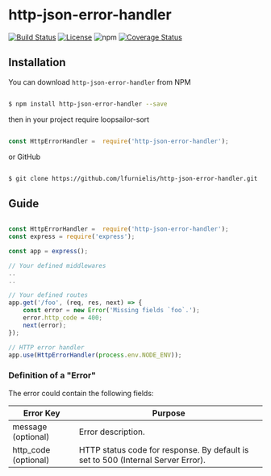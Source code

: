 
# http-json-error-handler

  

[![Build Status](https://travis-ci.org/lfurnielis/http-json-error-handler.svg?branch=master)](https://travis-ci.org/lfurnielis/http-json-error-handler)
[![License](https://img.shields.io/github/license/lfurnielis/http-json-error-handler.svg)](https://github.com/Naereen/StrapDown.js/blob/master/LICENSE)
![npm](https://img.shields.io/npm/dt/http-json-error-handler.svg)
[![Coverage Status](https://coveralls.io/repos/github/lfurnielis/http-json-error-handler/badge.svg?branch=master)](https://coveralls.io/github/lfurnielis/http-json-error-handler?branch=master)

  

## Installation

  

You can download `http-json-error-handler` from NPM

  

```bash

$ npm install http-json-error-handler --save

```

  

then in your project require loopsailor-sort

  

```js

const HttpErrorHandler =  require('http-json-error-handler');

```

  

or GitHub

  

```bash

$ git clone https://github.com/lfurnielis/http-json-error-handler.git

```

  

## Guide

  

```js

const HttpErrorHandler =  require('http-json-error-handler');
const express = require('express');

const app = express();

// Your defined middlewares
..
..

// Your defined routes
app.get('/foo', (req, res, next) => {
    const error = new Error('Missing fields `foo`.');
    error.http_code = 400;
    next(error);
});

// HTTP error handler
app.use(HttpErrorHandler(process.env.NODE_ENV));

```

  

### Definition of a "Error"

  

The error could contain the following fields:

| Error Key          | Purpose                                                                          |
|--------------------|----------------------------------------------------------------------------------|
| message (optional) | Error description.                                                               |
| http_code (optional)    | HTTP status code for response. By default is set to 500 (Internal Server Error). |
